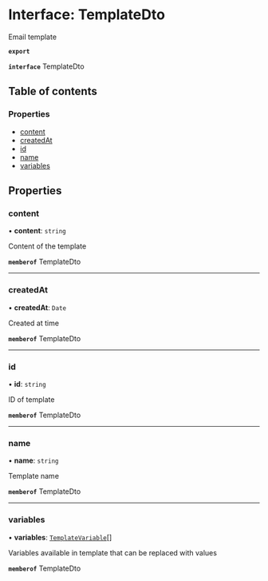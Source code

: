 # Interface: TemplateDto

Email template

**`export`**

**`interface`** TemplateDto

## Table of contents

### Properties

- [content](TemplateDto.md#content)
- [createdAt](TemplateDto.md#createdat)
- [id](TemplateDto.md#id)
- [name](TemplateDto.md#name)
- [variables](TemplateDto.md#variables)

## Properties

### content

• **content**: `string`

Content of the template

**`memberof`** TemplateDto

___

### createdAt

• **createdAt**: `Date`

Created at time

**`memberof`** TemplateDto

___

### id

• **id**: `string`

ID of template

**`memberof`** TemplateDto

___

### name

• **name**: `string`

Template name

**`memberof`** TemplateDto

___

### variables

• **variables**: [`TemplateVariable`](TemplateVariable.md)[]

Variables available in template that can be replaced with values

**`memberof`** TemplateDto
